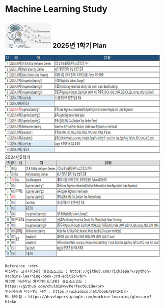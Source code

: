 # Machine Learning Study

## <img width ='150' height = '80' src = 'https://github.com/YangGuiBee/ML/blob/main/TextBook-01/images/CI.png'> 2025년 1학기 Plan 
<img width ='900' height = '320' src = 'https://github.com/YangGuiBee/ML/blob/main/TextBook-01/images/2025ci.PNG'>
<br>
2024년2학기<br>
<img width ='900' height = '320' src = 'https://github.com/YangGuiBee/ML/blob/main/TextBook-01/images/2024plan.png'>

    Reference :<br>
    머신러닝 교과서(3판) 실습소스코드 : https://github.com/rickiepark/python-machine-learning-book-3rd-edition<br>
    파이썬 머신러닝 완벽가이드(2판) 실습소스코드 : https://github.com/chulminkw/PerfectGuide<br>
    인공지능과 머신러닝 사전 : https://wikidocs.net/book/5942<br>
    ML 용어집 : https://developers.google.com/machine-learning/glossary?hl=ko
